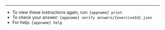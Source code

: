 
---

- To view these instructions again, run: `{appname} print`
- To check your answer: `{appname} verify answers/{exerciseId}.json`
- For help: `{appname} help`
